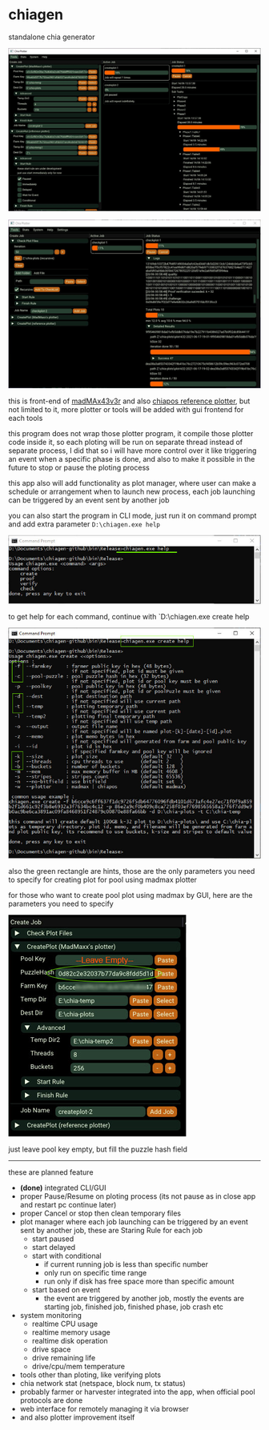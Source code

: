 # chiagen
standalone chia generator

![alt text](https://raw.githubusercontent.com/uraymeiviar/chiagen/master/img/screenshot.JPG)

![alt text](https://raw.githubusercontent.com/uraymeiviar/chiagen/master/img/screenshot2.JPG)

this is front-end of [madMAx43v3r](https://github.com/madMAx43v3r/chia-plotter) and also [chiapos reference plotter](https://github.com/Chia-Network/chiapos), but not limited to it, more plotter or tools will be added with gui frontend for each tools

this program does not wrap those plotter program, it compile those plotter code inside it, so each ploting will be run on separate thread instead of separate process, I did that so i will have more control over it like triggering an event when a specific phase is done, and also to make it possible in the future to stop or pause the ploting process

this app also will add functionality as plot manager, where user can make a schedule or arrangement when to launch new process, each job launching can be triggered by an event sent by another job

you can also start the program in CLI mode, just run it on command prompt and add extra parameter `D:\chiagen.exe help`

![alt text](https://raw.githubusercontent.com/uraymeiviar/chiagen/master/img/cli-help.jpg)

to get help for each command, continue with `D:\chiagen.exe create help

![alt text](https://raw.githubusercontent.com/uraymeiviar/chiagen/master/img/cli-create.jpg)

also the green rectangle are hints, those are the only parameters you need to specify for creating plot for pool using madmax plotter

for those who want to create pool plot using madmax by GUI, here are the parameters you need to specify

![alt text](https://raw.githubusercontent.com/uraymeiviar/chiagen/master/img/pool-plot-gui.jpg)

just leave pool key empty, but fill the puzzle hash field

----

these are planned feature
* **(done)** integrated CLI/GUI 
* proper Pause/Resume on ploting process (its not pause as in close app and restart pc continue later)
* proper Cancel or stop then clean temporary files
* plot manager where each job launching can be triggered by an event sent by another job, these are Staring Rule for each job
   * start paused
   * start delayed 
   * start with conditional
      * if current running job is less than specific number
      * only run on specific time range
      * run only if disk has free space more than specific amount
   * start based on event
      * the event are triggered by another job, mostly the events are starting job, finished job, finished phase, job crash etc
* system monitoring
  * realtime CPU usage
  * realtime memory usage
  * realtime disk operation
  * drive space
  * drive remaining life
  * drive/cpu/mem temperature
* tools other than ploting, like verifying plots
* chia network stat (netspace, block num, tx status)
* probably farmer or harvester integrated into the app, when official pool protocols are done
* web interface for remotely managing it via browser
* and also plotter improvement itself
